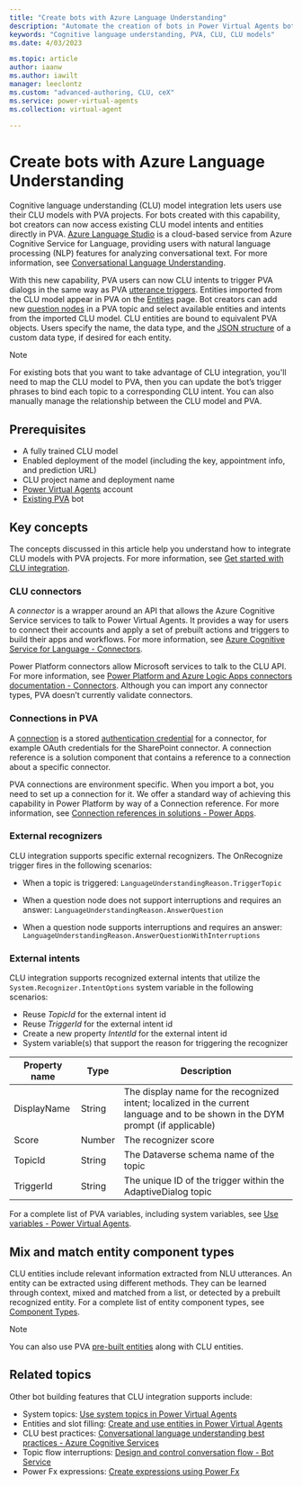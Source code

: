 ```yaml
---
title: "Create bots with Azure Language Understanding"
description: "Automate the creation of bots in Power Virtual Agents bots with CLU integration"
keywords: "Cognitive language understanding, PVA, CLU, CLU models"
ms.date: 4/03/2023

ms.topic: article
author: iaanw
ms.author: iawilt
manager: leeclontz
ms.custom: "advanced-authoring, CLU, ceX"
ms.service: power-virtual-agents
ms.collection: virtual-agent

---
```


# Create bots with Azure Language Understanding

Cognitive language understanding (CLU) model integration lets users use their CLU models with PVA projects. For bots created with this capability, bot creators can now access existing CLU model intents and entities directly in PVA. [Azure Language Studio](/azure/cognitive-services/language-service/overview) is a cloud-based service from Azure Cognitive Service for Language, providing users with natural language processing (NLP) features for analyzing conversational text. For more information, see [Conversational Language Understanding](/azure/cognitive-services/language-service/conversational-language-understanding/overview).

With this new capability, PVA users can now CLU intents to trigger PVA dialogs in the same way as PVA [utterance triggers](advanced-hand-off.md). Entities imported from the CLU model appear in PVA on the [Entities](advanced-entities-slot-filling.md) page. Bot creators can add new [question nodes](authoring-create-edit-topics.md) in a PVA topic and select available entities and intents from the imported CLU model. CLU entities are bound to equivalent PVA objects. Users specify the name, the data type, and the [JSON structure](advanced-clu-entity-registration.md) of a custom data type, if desired for each entity. 

> [!NOTE]
> For existing bots that you want to take advantage of CLU integration, you'll need to map the CLU model to PVA, then you can update the bot’s trigger phrases to bind each topic to a corresponding CLU intent. You can also manually manage the relationship between the CLU model and PVA.

## Prerequisites

- A fully trained CLU model
- Enabled deployment of the model (including the key, appointment info, and prediction URL)
- CLU project name and deployment name 
- [Power Virtual Agents](requirements-licensing-subscriptions.md) account
- [Existing PVA](authoring-first-bot.md) bot

## Key concepts

The concepts discussed in this article help you understand how to integrate CLU models with PVA projects. For more information, see [Get started with CLU integration](advanced-clu-get-started.md).

### CLU connectors

A *connector* is a wrapper around an API that allows the Azure Cognitive Service services to talk to Power Virtual Agents. It provides a way for users to connect their accounts and apply a set of prebuilt actions and triggers to build their apps and workflows. For more information, see [Azure Cognitive Service for Language - Connectors](/connectors/cognitiveservicestextanalytics). 

Power Platform connectors allow Microsoft services to talk to the CLU API. For more information, see [Power Platform and Azure Logic Apps connectors documentation - Connectors](/connectors). Although you can import any connector types, PVA doesn’t currently validate connectors. 

### Connections in PVA

A [connection](/power-automate/add-manage-connections) is a stored [authentication credential](/connectors/custom-connectors/connection-parameters#authentication-types) for a connector, for example OAuth credentials for the SharePoint connector. A connection reference is a solution component that contains a reference to a connection about a specific connector.

PVA connections are environment specific. When you import a bot, you need to set up a connection for it. We offer a standard way of achieving this capability in Power Platform by way of a Connection reference. For more information, see [Connection references in solutions - Power Apps](/power-apps/maker/data-platform/create-connection-reference). 


### External recognizers 

CLU integration supports specific external recognizers. The OnRecognize trigger fires in the following scenarios:

- When a topic is triggered:
`LanguageUnderstandingReason.TriggerTopic`

- When a question node does not support interruptions and requires an answer: `LanguageUnderstandingReason.AnswerQuestion`

- When a question node supports interruptions and requires an answer: 
` LanguageUnderstandingReason.AnswerQuestionWithInterruptions`

### External intents

CLU integration supports recognized external intents that utilize the `System.Recognizer.IntentOptions` system variable in the following scenarios:

- Reuse *TopicId* for the external intent id
- Reuse *TriggerId* for the external intent id
- Create a new property *IntentId* for the external intent id
- System variable(s) that support the reason for triggering the recognizer

| Property name | Type        | Description | 
|---------------|-------------|-------------|
| DisplayName   | String      | The display name for the recognized intent; localized in the current language and to be shown in the DYM prompt (if applicable) |
| Score         | Number      | The recognizer score |
| TopicId       | String      | The Dataverse schema name of the topic |
| TriggerId     | String      | The unique ID of the trigger within the AdaptiveDialog topic |

For a complete list of PVA variables, including system variables, see [Use variables - Power Virtual Agents](authoring-variables.md).

## Mix and match entity component types 

CLU entities include relevant information extracted from NLU utterances. An entity can be extracted using different methods. They can be learned through context, mixed and matched from a list, or detected by a prebuilt recognized entity. For a complete list of entity component types, see [Component Types](/azure/cognitive-services/language-service/conversational-language-understanding/concepts/entity-components#component-types).

> [!NOTE]
> You can also use PVA [pre-built entities](authoring-variables.md) along with CLU entities.

## Related topics

Other bot building features that CLU integration supports include:

- System topics: [Use system topics in Power Virtual Agents](authoring-system-topics.md)
- Entities and slot filling: [Create and use entities in Power Virtual Agents](advanced-entities-slot-filling.md)
- CLU best practices: [Conversational language understanding best practices - Azure Cognitive Services](/azure/cognitive-services/language-service/conversational-language-understanding/concepts/best-practices)
- Topic flow interruptions: [Design and control conversation flow - Bot Service](/azure/bot-service/bot-service-design-conversation-flow)
- Power Fx expressions: [Create expressions using Power Fx](preview/advanced-power-fx.md)


